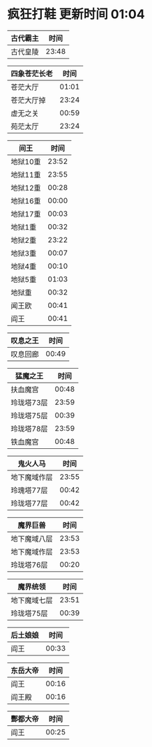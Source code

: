 # 疯狂打鞋 更新时间 01:04

| 古代霸主   | 时间    |
|--------|-------|
| 古代皇陵 | 23:48 |

| 四象苍茫长老   | 时间    |
|--------|-------|
| 苍茫大厅 | 01:01 |
| 苍茫大厅掉 | 23:24 |
| 虚无之关 | 00:59 |
| 苑茫太厅 | 23:24 |

| 间王   | 时间    |
|--------|-------|
| 地狱10重 | 23:52 |
| 地狱11重 | 23:55 |
| 地狱12重 | 00:28 |
| 地狱16重 | 00:00 |
| 地狱17重 | 00:03 |
| 地狱1重 | 00:32 |
| 地狱2重 | 23:22 |
| 地狱3重 | 00:07 |
| 地狱4重 | 00:10 |
| 地狱5重 | 01:03 |
| 地狱重 | 00:32 |
| 闻王欧 | 00:41 |
| 阎王 | 00:41 |

| 叹息之王   | 时间    |
|--------|-------|
| 叹息回廊 | 00:49 |

| 猛魔之王   | 时间    |
|--------|-------|
| 扶血魔宫 | 00:48 |
| 玲珑塔73层 | 23:59 |
| 玲珑塔75层 | 00:39 |
| 玲珑塔78层 | 23:59 |
| 铁血魔宫 | 00:48 |

| 鬼火人马   | 时间    |
|--------|-------|
| 地下魔域作层 | 23:55 |
| 玲瑰塔77层 | 00:42 |
| 玲珑塔77层 | 00:42 |

| 魔界巨兽   | 时间    |
|--------|-------|
| 地下魔域八层 | 23:53 |
| 地下魔域作层 | 23:53 |
| 玲珑塔76层 | 00:20 |

| 魔界统领   | 时间    |
|--------|-------|
| 地下魔域七层 | 23:51 |
| 玲珑塔75层 | 00:39 |

| 后土娘娘   | 时间    |
|--------|-------|
| 阎王 | 00:33 |

| 东岳大帝   | 时间    |
|--------|-------|
| 阎王 | 00:16 |
| 阎王殿 | 00:16 |

| 酆都大帝   | 时间    |
|--------|-------|
| 阎王 | 00:25 |